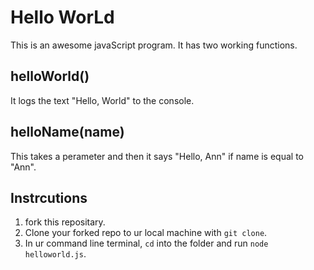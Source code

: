 # Hello WorLd

This is an awesome javaScript program. It has two working functions.

## helloWorld()

It logs the text "Hello, World" to the console.

## helloName(name)

This takes a perameter and then it says "Hello, Ann" if name is equal to "Ann".

## Instrcutions

1. fork this repositary.
3. Clone your forked repo to ur local machine with `git clone`.
4. In ur command line terminal, `cd` into the folder and run `node helloworld.js`.
